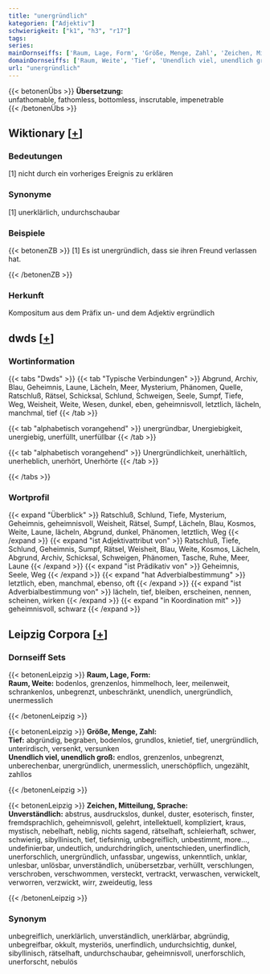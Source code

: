 ```yaml
---
title: "unergründlich"
kategorien: ["Adjektiv"]
schwierigkeit: ["k1", "h3", "r17"]
tags:
series:
mainDornseiffs: ['Raum, Lage, Form', 'Größe, Menge, Zahl', 'Zeichen, Mitteilung, Sprache']
domainDornseiffs: ['Raum, Weite', 'Tief', 'Unendlich viel, unendlich groß', 'Unverständlich']
url: "unergründlich"
---
```


{{< betonenÜbs >}}
**Übersetzung:**  
unfathomable, fathomless, bottomless, inscrutable, impenetrable  
{{< /betonenÜbs >}}

## Wiktionary [[+](https://de.wiktionary.org/wiki/unergründlich)]

### Bedeutungen
[1] nicht durch ein vorheriges Ereignis zu erklären  

### Synonyme
[1] unerklärlich, undurchschaubar  

### Beispiele
{{< betonenZB >}}
[1] Es ist unergründlich, dass sie ihren Freund verlassen hat.  

{{< /betonenZB >}}
### Herkunft
Kompositum aus dem Präfix un- und dem Adjektiv ergründlich  



## dwds [[+](https://www.dwds.de/wb/unergründlich)]

### Wortinformation
{{< tabs "Dwds" >}}
{{< tab "Typische Verbindungen" >}}
Abgrund, Archiv, Blau, Geheimnis, Laune, Lächeln, Meer, Mysterium, Phänomen, Quelle, Ratschluß, Rätsel, Schicksal, Schlund, Schweigen, Seele, Sumpf, Tiefe, Weg, Weisheit, Weite, Wesen, dunkel, eben, geheimnisvoll, letztlich, lächeln, manchmal, tief
{{< /tab >}}

{{< tab "alphabetisch vorangehend" >}}
unergründbar, Unergiebigkeit, unergiebig, unerfüllt, unerfüllbar
{{< /tab >}}

{{< tab "alphabetisch vorangehend" >}}
Unergründlichkeit, unerhältlich, unerheblich, unerhört, Unerhörte
{{< /tab >}}

{{< /tabs >}}

### Wortprofil
{{< expand "Überblick" >}} Ratschluß, Schlund, Tiefe, Mysterium, Geheimnis, geheimnisvoll, Weisheit, Rätsel, Sumpf, Lächeln, Blau, Kosmos, Weite, Laune, lächeln, Abgrund, dunkel, Phänomen, letztlich, Weg {{< /expand >}}
{{< expand "ist Adjektivattribut von" >}} Ratschluß, Tiefe, Schlund, Geheimnis, Sumpf, Rätsel, Weisheit, Blau, Weite, Kosmos, Lächeln, Abgrund, Archiv, Schicksal, Schweigen, Phänomen, Tasche, Ruhe, Meer, Laune {{< /expand >}}
{{< expand "ist Prädikativ von" >}} Geheimnis, Seele, Weg {{< /expand >}}
{{< expand "hat Adverbialbestimmung" >}} letztlich, eben, manchmal, ebenso, oft {{< /expand >}}
{{< expand "ist Adverbialbestimmung von" >}} lächeln, tief, bleiben, erscheinen, nennen, scheinen, wirken {{< /expand >}}
{{< expand "in Koordination mit" >}} geheimnisvoll, schwarz {{< /expand >}}

## Leipzig Corpora [[+](https://corpora.uni-leipzig.de/en/res?word=unergründlich&corpusId=deu_newscrawl-public_2018)]

### Dornseiff Sets
{{< betonenLeipzig >}}
**Raum, Lage, Form:**  
**Raum, Weite:** bodenlos, grenzenlos, himmelhoch, leer, meilenweit, schrankenlos, unbegrenzt, unbeschränkt, unendlich, unergründlich, unermesslich  

{{< /betonenLeipzig >}}


{{< betonenLeipzig >}}
**Größe, Menge, Zahl:**  
**Tief:** abgründig, begraben, bodenlos, grundlos, knietief, tief, unergründlich, unterirdisch, versenkt, versunken  
**Unendlich viel, unendlich groß:** endlos, grenzenlos, unbegrenzt, unberechenbar, unergründlich, unermesslich, unerschöpflich, ungezählt, zahllos  

{{< /betonenLeipzig >}}


{{< betonenLeipzig >}}
**Zeichen, Mitteilung, Sprache:**  
**Unverständlich:** abstrus, ausdruckslos, dunkel, duster, esoterisch, finster, fremdsprachlich, geheimnisvoll, gelehrt, intellektuell, kompliziert, kraus, mystisch, nebelhaft, neblig, nichts sagend, rätselhaft, schleierhaft, schwer, schwierig, sibyllinisch, tief, tiefsinnig, unbegreiflich, unbestimmt, more..., undefinierbar, undeutlich, undurchdringlich, unentschieden, unerfindlich, unerforschlich, unergründlich, unfassbar, ungewiss, unkenntlich, unklar, unlesbar, unlösbar, unverständlich, unübersetzbar, verhüllt, verschlungen, verschroben, verschwommen, versteckt, vertrackt, verwaschen, verwickelt, verworren, verzwickt, wirr, zweideutig, less  

{{< /betonenLeipzig >}}

### Synonym
unbegreiflich, unerklärlich, unverständlich, unerklärbar, abgründig, unbegreifbar, okkult, mysteriös, unerfindlich, undurchsichtig, dunkel, sibyllinisch, rätselhaft, undurchschaubar, geheimnisvoll, unerforschlich, unerforscht, nebulös

